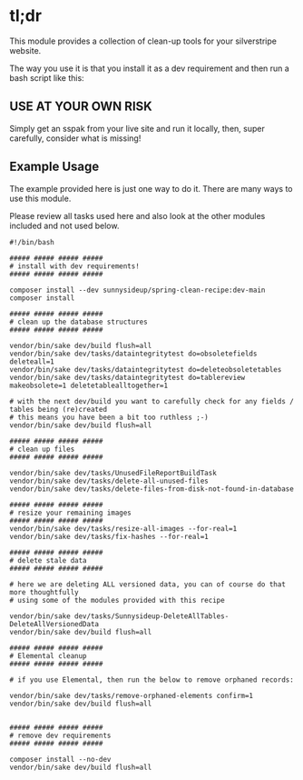 # tl;dr

This module provides a collection of clean-up tools for your silverstripe website.

The way you use it is that you install it as a dev requirement and then run a bash script like this:

## USE AT YOUR OWN RISK

Simply get an sspak from your live site and run it locally, then, super carefully, consider what is missing!

## Example Usage

The example provided here is just one way to do it.  There are many ways to use this module.

Please review all tasks used here and also look at the other modules included and not used below.

```shell
#!/bin/bash

##### ##### ##### ##### 
# install with dev requirements!
##### ##### ##### ##### 

composer install --dev sunnysideup/spring-clean-recipe:dev-main
composer install 

##### ##### ##### ##### 
# clean up the database structures
##### ##### ##### #####

vendor/bin/sake dev/build flush=all
vendor/bin/sake dev/tasks/dataintegritytest do=obsoletefields deleteall=1
vendor/bin/sake dev/tasks/dataintegritytest do=deleteobsoletetables
vendor/bin/sake dev/tasks/dataintegritytest do=tablereview makeobsolete=1 deletetablealltogether=1

# with the next dev/build you want to carefully check for any fields / tables being (re)created
# this means you have been a bit too ruthless ;-)
vendor/bin/sake dev/build flush=all

##### ##### ##### ##### 
# clean up files
##### ##### ##### ##### 

vendor/bin/sake dev/tasks/UnusedFileReportBuildTask
vendor/bin/sake dev/tasks/delete-all-unused-files
vendor/bin/sake dev/tasks/delete-files-from-disk-not-found-in-database

##### ##### ##### ##### 
# resize your remaining images
##### ##### ##### ##### 
vendor/bin/sake dev/tasks/resize-all-images --for-real=1
vendor/bin/sake dev/tasks/fix-hashes --for-real=1

##### ##### ##### ##### 
# delete stale data
##### ##### ##### ##### 

# here we are deleting ALL versioned data, you can of course do that more thoughtfully
# using some of the modules provided with this recipe

vendor/bin/sake dev/tasks/Sunnysideup-DeleteAllTables-DeleteAllVersionedData
vendor/bin/sake dev/build flush=all

##### ##### ##### ##### 
# Elemental cleanup
##### ##### ##### ##### 

# if you use Elemental, then run the below to remove orphaned records:

vendor/bin/sake dev/tasks/remove-orphaned-elements confirm=1
vendor/bin/sake dev/build flush=all


##### ##### ##### ##### 
# remove dev requirements
##### ##### ##### ##### 

composer install --no-dev
vendor/bin/sake dev/build flush=all



